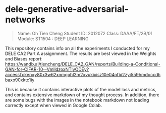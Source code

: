 # dele-generative-adversarial-networks
> Name: Oh Tien Cheng
> Student ID: 2012072
> Class: DAAA/FT/2B/01
> Module: ST1504 : DEEP LEARNING


This repository contains info on all the experiments I conducted for my DELE CA2 Part A assignmnent. The results are best viewed in the Weights and Biases report: https://wandb.ai/tiencheng/DELE_CA2_GAN/reports/Building-a-Conditional-GAN-for-CIFAR-10--VmlldzoxNTIyODEy?accessToken=y80x3w62xnmgohl2m2xvukixisz10e04nfbi2zyi559hmdoccdhbaxo90xktc1iy

This is because it contains interactive plots of the model loss and metrics, and contains extensive markdown of my thought process. In addition, there are some bugs with the images in the notebook markdown not loading correctly except when viewed in Google Colab.